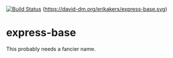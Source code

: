 [![Build Status](https://travis-ci.org/erikakers/express-base.svg?branch=develop)](https://travis-ci.org/erikakers/express-base)
(https://david-dm.org/erikakers/express-base.svg)
# express-base
This probably needs a fancier name.
